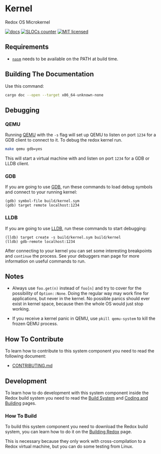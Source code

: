 # Kernel

Redox OS Microkernel

[![docs](https://img.shields.io/badge/docs-master-blue.svg)](https://docs.rs/redox_syscall/latest/syscall/)
[![SLOCs counter](https://tokei.rs/b1/github/redox-os/kernel?category=code)](https://github.com/XAMPPRocky/tokei)
[![MIT licensed](https://img.shields.io/badge/license-MIT-blue.svg)](./LICENSE)

## Requirements

* [`nasm`](https://nasm.us/) needs to be available on the PATH at build time.

## Building The Documentation

Use this command:

```sh
cargo doc --open --target x86_64-unknown-none
```

## Debugging

### QEMU

Running [QEMU](https://www.qemu.org) with the `-s` flag will set up QEMU to listen on port `1234` for a GDB client to connect to it. To debug the redox kernel run.

```sh
make qemu gdb=yes
```

This will start a virtual machine with and listen on port `1234` for a GDB or LLDB client.

### GDB

If you are going to use [GDB](https://www.gnu.org/software/gdb/), run these commands to load debug symbols and connect to your running kernel:

```
(gdb) symbol-file build/kernel.sym
(gdb) target remote localhost:1234
```

### LLDB

If you are going to use [LLDB](https://lldb.llvm.org/), run these commands to start debugging:

```
(lldb) target create -s build/kernel.sym build/kernel
(lldb) gdb-remote localhost:1234
```

After connecting to your kernel you can set some interesting breakpoints and `continue`
the process. See your debuggers man page for more information on useful commands to run.

## Notes

- Always use `foo.get(n)` instead of `foo[n]` and try to cover for the possibility of `Option::None`. Doing the regular way may work fine for applications, but never in the kernel. No possible panics should ever exist in kernel space, because then the whole OS would just stop working.

- If you receive a kernel panic in QEMU, use `pkill qemu-system` to kill the frozen QEMU process.

## How To Contribute

To learn how to contribute to this system component you need to read the following document:

- [CONTRIBUTING.md](https://gitlab.redox-os.org/redox-os/redox/-/blob/master/CONTRIBUTING.md)

## Development

To learn how to do development with this system component inside the Redox build system you need to read the [Build System](https://doc.redox-os.org/book/build-system-reference.html) and [Coding and Building](https://doc.redox-os.org/book/coding-and-building.html) pages.

### How To Build

To build this system component you need to download the Redox build system, you can learn how to do it on the [Building Redox](https://doc.redox-os.org/book/podman-build.html) page.

This is necessary because they only work with cross-compilation to a Redox virtual machine, but you can do some testing from Linux.

